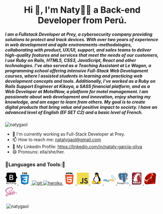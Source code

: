<h1 align="center">Hi 👋, I'm Naty👩‍💻 a Back-end Developer from Perú.</h1>
<h5 align="justify-content">I am a Fullstack Developer at Prey, a cybersecurity company providing solutions to protect and track devices. With over two years of experience in web development and agile environments-methodologies, collaborating with product, UX/UI, support, and sales teams to deliver high-quality features and services that meet the needs of our customers, I use Ruby on Rails, HTML5, CSS3, JavaScript, React and other technologies. I've also served as a Teaching Assistant at Le Wagon, a programming school offering intensive Full-Stack Web Development courses, where I assisted students in learning and practicing web development concepts and tools. Additionally, I've worked as a Ruby on Rails Support Engineer at Kikoya, a SASS financial platform, and as a Web Developer at MotelNow, a platform for motel management. I am passionate about web development and innovation, enjoy sharing my knowledge, and am eager to learn from others. My goal is to create digital products that bring value and positive impact to society. I have an advanced level of English (EF SET C2) and a basic level of French.</h5>

<p align="left"> <img src="https://komarev.com/ghpvc/?username=natygaol&label=Profile%20views&color=0e75b6&style=flat" alt="natygaol" /> </p>

- 🔭 I'm currently working as Full-Stack Developer at Prey.
- 📫 How to reach me: natalygaol@gmail.com
- 💼 My Linkedin Profile: https://linkedin.com/in/nataly-garcía-oliva
- 😄 Pronouns: ella/she/her.


<h3 align="left">🤖Languages and Tools:🤖</h3>
<p align="left"> <a href="https://getbootstrap.com" target="_blank"> <img src="https://raw.githubusercontent.com/devicons/devicon/master/icons/bootstrap/bootstrap-plain-wordmark.svg" alt="bootstrap" width="40" height="40"/> </a> <a href="https://www.w3schools.com/css/" target="_blank"> <img src="https://raw.githubusercontent.com/devicons/devicon/master/icons/css3/css3-original-wordmark.svg" alt="css3" width="40" height="40"/> </a> </a> <a href="https://git-scm.com/" target="_blank"> <img src="https://www.vectorlogo.zone/logos/git-scm/git-scm-icon.svg" alt="git" width="40" height="40"/> </a> <a href="https://heroku.com" target="_blank"> <img src="https://www.vectorlogo.zone/logos/heroku/heroku-icon.svg" alt="heroku" width="40" height="40"/> </a> <a href="https://www.w3.org/html/" target="_blank"> <img src="https://raw.githubusercontent.com/devicons/devicon/master/icons/html5/html5-original-wordmark.svg" alt="html5" width="40" height="40"/> </a> <a href="https://developer.mozilla.org/en-US/docs/Web/JavaScript" target="_blank"> <img src="https://raw.githubusercontent.com/devicons/devicon/master/icons/javascript/javascript-original.svg" alt="javascript" width="40" height="40"/> </a> <a href="https://www.linux.org/" target="_blank"> <img src="https://raw.githubusercontent.com/devicons/devicon/master/icons/linux/linux-original.svg" alt="linux" width="40" height="40"/> </a> <a href="https://www.mysql.com/" target="_blank"> <img src="https://raw.githubusercontent.com/devicons/devicon/master/icons/mysql/mysql-original-wordmark.svg" alt="mysql" width="40" height="40"/> </a> <a href="https://www.postgresql.org" target="_blank"> <img src="https://raw.githubusercontent.com/devicons/devicon/master/icons/postgresql/postgresql-original-wordmark.svg" alt="postgresql" width="40" height="40"/> </a> <a href="https://rubyonrails.org" target="_blank"> <img src="https://raw.githubusercontent.com/devicons/devicon/master/icons/rails/rails-original-wordmark.svg" alt="rails" width="40" height="40"/> </a> <a href="https://www.ruby-lang.org/en/" target="_blank"> <img src="https://raw.githubusercontent.com/devicons/devicon/master/icons/ruby/ruby-original.svg" alt="ruby" width="40" height="40"/> </a> <a href="https://sass-lang.com" target="_blank"> <img src="https://raw.githubusercontent.com/devicons/devicon/master/icons/sass/sass-original.svg" alt="sass" width="40" height="40"/> </a> </p>

<p>&nbsp;<img align="center" src="https://github-readme-stats.vercel.app/api?username=natygaol&show_icons=true&locale=en" alt="natygaol" /></p>
